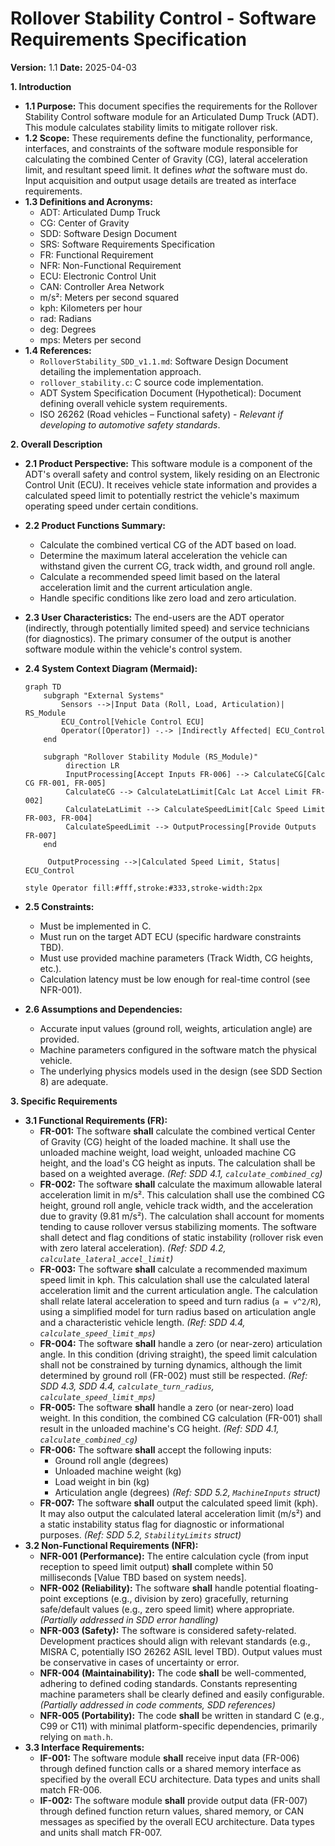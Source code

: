 # Rollover Stability Control - Software Requirements Specification

**Version:** 1.1
**Date:** 2025-04-03

**1. Introduction**

* **1.1 Purpose:** This document specifies the requirements for the Rollover Stability Control software module for an Articulated Dump Truck (ADT). This module calculates stability limits to mitigate rollover risk.
* **1.2 Scope:** These requirements define the functionality, performance, interfaces, and constraints of the software module responsible for calculating the combined Center of Gravity (CG), lateral acceleration limit, and resultant speed limit. It defines *what* the software must do. Input acquisition and output usage details are treated as interface requirements.
* **1.3 Definitions and Acronyms:**
    * ADT: Articulated Dump Truck
    * CG: Center of Gravity
    * SDD: Software Design Document
    * SRS: Software Requirements Specification
    * FR: Functional Requirement
    * NFR: Non-Functional Requirement
    * ECU: Electronic Control Unit
    * CAN: Controller Area Network
    * m/s²: Meters per second squared
    * kph: Kilometers per hour
    * rad: Radians
    * deg: Degrees
    * mps: Meters per second
* **1.4 References:**
    * `RolloverStability_SDD_v1.1.md`: Software Design Document detailing the implementation approach.
    * `rollover_stability.c`: C source code implementation.
    * ADT System Specification Document (Hypothetical): Document defining overall vehicle system requirements.
    * ISO 26262 (Road vehicles – Functional safety) - *Relevant if developing to automotive safety standards*.

**2. Overall Description**

* **2.1 Product Perspective:** This software module is a component of the ADT's overall safety and control system, likely residing on an Electronic Control Unit (ECU). It receives vehicle state information and provides a calculated speed limit to potentially restrict the vehicle's maximum operating speed under certain conditions.
* **2.2 Product Functions Summary:**
    * Calculate the combined vertical CG of the ADT based on load.
    * Determine the maximum lateral acceleration the vehicle can withstand given the current CG, track width, and ground roll angle.
    * Calculate a recommended speed limit based on the lateral acceleration limit and the current articulation angle.
    * Handle specific conditions like zero load and zero articulation.
* **2.3 User Characteristics:** The end-users are the ADT operator (indirectly, through potentially limited speed) and service technicians (for diagnostics). The primary consumer of the output is another software module within the vehicle's control system.
* **2.4 System Context Diagram (Mermaid):**

    ```mermaid
    graph TD
        subgraph "External Systems"
            Sensors -->|Input Data (Roll, Load, Articulation)| RS_Module
            ECU_Control[Vehicle Control ECU]
            Operator([Operator]) -.-> |Indirectly Affected| ECU_Control
        end

        subgraph "Rollover Stability Module (RS_Module)"
             direction LR
             InputProcessing[Accept Inputs FR-006] --> CalculateCG[Calc CG FR-001, FR-005]
             CalculateCG --> CalculateLatLimit[Calc Lat Accel Limit FR-002]
             CalculateLatLimit --> CalculateSpeedLimit[Calc Speed Limit FR-003, FR-004]
             CalculateSpeedLimit --> OutputProcessing[Provide Outputs FR-007]
        end

         OutputProcessing -->|Calculated Speed Limit, Status| ECU_Control

    style Operator fill:#fff,stroke:#333,stroke-width:2px

    ```

* **2.5 Constraints:**
    * Must be implemented in C.
    * Must run on the target ADT ECU (specific hardware constraints TBD).
    * Must use provided machine parameters (Track Width, CG heights, etc.).
    * Calculation latency must be low enough for real-time control (see NFR-001).
* **2.6 Assumptions and Dependencies:**
    * Accurate input values (ground roll, weights, articulation angle) are provided.
    * Machine parameters configured in the software match the physical vehicle.
    * The underlying physics models used in the design (see SDD Section 8) are adequate.

**3. Specific Requirements**

* **3.1 Functional Requirements (FR):**
    * **FR-001:** The software **shall** calculate the combined vertical Center of Gravity (CG) height of the loaded machine. It shall use the unloaded machine weight, load weight, unloaded machine CG height, and the load's CG height as inputs. The calculation shall be based on a weighted average. *(Ref: SDD 4.1, `calculate_combined_cg`)*
    * **FR-002:** The software **shall** calculate the maximum allowable lateral acceleration limit in m/s². This calculation shall use the combined CG height, ground roll angle, vehicle track width, and the acceleration due to gravity (9.81 m/s²). The calculation shall account for moments tending to cause rollover versus stabilizing moments. The software shall detect and flag conditions of static instability (rollover risk even with zero lateral acceleration). *(Ref: SDD 4.2, `calculate_lateral_accel_limit`)*
    * **FR-003:** The software **shall** calculate a recommended maximum speed limit in kph. This calculation shall use the calculated lateral acceleration limit and the current articulation angle. The calculation shall relate lateral acceleration to speed and turn radius (`a = v^2/R`), using a simplified model for turn radius based on articulation angle and a characteristic vehicle length. *(Ref: SDD 4.4, `calculate_speed_limit_mps`)*
    * **FR-004:** The software **shall** handle a zero (or near-zero) articulation angle. In this condition (driving straight), the speed limit calculation shall not be constrained by turning dynamics, although the limit determined by ground roll (FR-002) must still be respected. *(Ref: SDD 4.3, SDD 4.4, `calculate_turn_radius`, `calculate_speed_limit_mps`)*
    * **FR-005:** The software **shall** handle a zero (or near-zero) load weight. In this condition, the combined CG calculation (FR-001) shall result in the unloaded machine's CG height. *(Ref: SDD 4.1, `calculate_combined_cg`)*
    * **FR-006:** The software **shall** accept the following inputs:
        * Ground roll angle (degrees)
        * Unloaded machine weight (kg)
        * Load weight in bin (kg)
        * Articulation angle (degrees) *(Ref: SDD 5.2, `MachineInputs` struct)*
    * **FR-007:** The software **shall** output the calculated speed limit (kph). It may also output the calculated lateral acceleration limit (m/s²) and a static instability status flag for diagnostic or informational purposes. *(Ref: SDD 5.2, `StabilityLimits` struct)*
* **3.2 Non-Functional Requirements (NFR):**
    * **NFR-001 (Performance):** The entire calculation cycle (from input reception to speed limit output) **shall** complete within 50 milliseconds [Value TBD based on system needs].
    * **NFR-002 (Reliability):** The software **shall** handle potential floating-point exceptions (e.g., division by zero) gracefully, returning safe/default values (e.g., zero speed limit) where appropriate. *(Partially addressed in SDD error handling)*
    * **NFR-003 (Safety):** The software is considered safety-related. Development practices should align with relevant standards (e.g., MISRA C, potentially ISO 26262 ASIL level TBD). Output values must be conservative in cases of uncertainty or error.
    * **NFR-004 (Maintainability):** The code **shall** be well-commented, adhering to defined coding standards. Constants representing machine parameters shall be clearly defined and easily configurable. *(Partially addressed in code comments, SDD references)*
    * **NFR-005 (Portability):** The code **shall** be written in standard C (e.g., C99 or C11) with minimal platform-specific dependencies, primarily relying on `math.h`.
* **3.3 Interface Requirements:**
    * **IF-001:** The software module **shall** receive input data (FR-006) through defined function calls or a shared memory interface as specified by the overall ECU architecture. Data types and units shall match FR-006.
    * **IF-002:** The software module **shall** provide output data (FR-007) through defined function return values, shared memory, or CAN messages as specified by the overall ECU architecture. Data types and units shall match FR-007.
